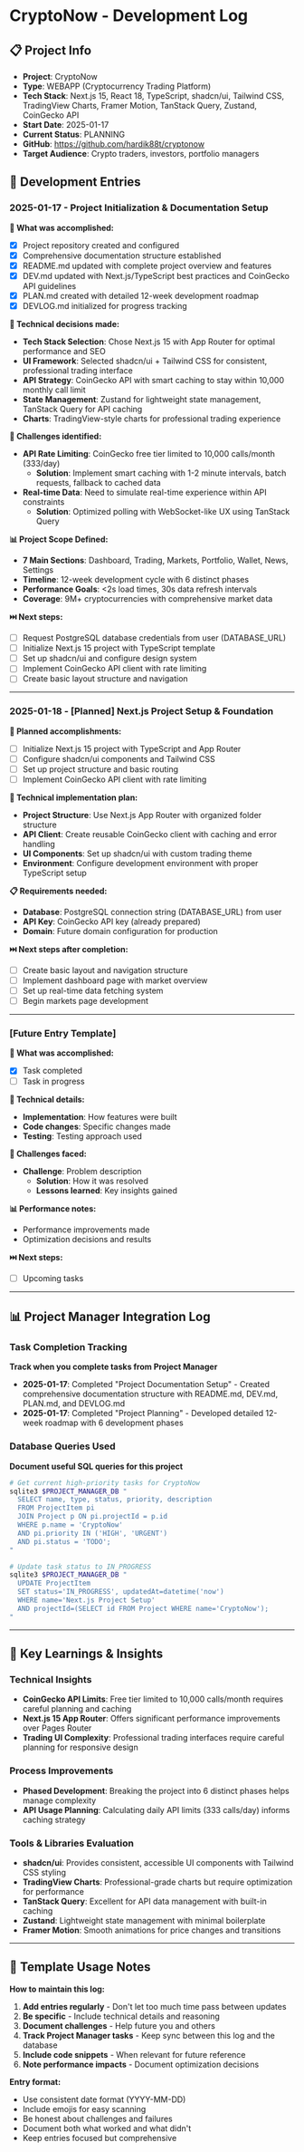 # CryptoNow - Development Log

## 📋 Project Info

- **Project**: CryptoNow
- **Type**: WEBAPP (Cryptocurrency Trading Platform)
- **Tech Stack**: Next.js 15, React 18, TypeScript, shadcn/ui, Tailwind CSS, TradingView Charts, Framer Motion, TanStack Query, Zustand, CoinGecko API
- **Start Date**: 2025-01-17
- **Current Status**: PLANNING
- **GitHub**: https://github.com/hardik88t/cryptonow
- **Target Audience**: Crypto traders, investors, portfolio managers

## 📝 Development Entries

### 2025-01-17 - Project Initialization & Documentation Setup
**🎯 What was accomplished:**
- [x] Project repository created and configured
- [x] Comprehensive documentation structure established
- [x] README.md updated with complete project overview and features
- [x] DEV.md updated with Next.js/TypeScript best practices and CoinGecko API guidelines
- [x] PLAN.md created with detailed 12-week development roadmap
- [x] DEVLOG.md initialized for progress tracking

**🔧 Technical decisions made:**
- **Tech Stack Selection**: Chose Next.js 15 with App Router for optimal performance and SEO
- **UI Framework**: Selected shadcn/ui + Tailwind CSS for consistent, professional trading interface
- **API Strategy**: CoinGecko API with smart caching to stay within 10,000 monthly call limit
- **State Management**: Zustand for lightweight state management, TanStack Query for API caching
- **Charts**: TradingView-style charts for professional trading experience

**🚧 Challenges identified:**
- **API Rate Limiting**: CoinGecko free tier limited to 10,000 calls/month (333/day)
  - **Solution**: Implement smart caching with 1-2 minute intervals, batch requests, fallback to cached data
- **Real-time Data**: Need to simulate real-time experience within API constraints
  - **Solution**: Optimized polling with WebSocket-like UX using TanStack Query

**📊 Project Scope Defined:**
- **7 Main Sections**: Dashboard, Trading, Markets, Portfolio, Wallet, News, Settings
- **Timeline**: 12-week development cycle with 6 distinct phases
- **Performance Goals**: <2s load times, 30s data refresh intervals
- **Coverage**: 9M+ cryptocurrencies with comprehensive market data

**⏭️ Next steps:**
- [ ] Request PostgreSQL database credentials from user (DATABASE_URL)
- [ ] Initialize Next.js 15 project with TypeScript template
- [ ] Set up shadcn/ui and configure design system
- [ ] Implement CoinGecko API client with rate limiting
- [ ] Create basic layout structure and navigation

---

### 2025-01-18 - [Planned] Next.js Project Setup & Foundation
**🎯 Planned accomplishments:**
- [ ] Initialize Next.js 15 project with TypeScript and App Router
- [ ] Configure shadcn/ui components and Tailwind CSS
- [ ] Set up project structure and basic routing
- [ ] Implement CoinGecko API client with rate limiting

**🔧 Technical implementation plan:**
- **Project Structure**: Use Next.js App Router with organized folder structure
- **API Client**: Create reusable CoinGecko client with caching and error handling
- **UI Components**: Set up shadcn/ui with custom trading theme
- **Environment**: Configure development environment with proper TypeScript setup

**📋 Requirements needed:**
- **Database**: PostgreSQL connection string (DATABASE_URL) from user
- **API Key**: CoinGecko API key (already prepared)
- **Domain**: Future domain configuration for production

**⏭️ Next steps after completion:**
- [ ] Create basic layout and navigation structure
- [ ] Implement dashboard page with market overview
- [ ] Set up real-time data fetching system
- [ ] Begin markets page development

---

### [Future Entry Template]
**🎯 What was accomplished:**
- [x] Task completed
- [ ] Task in progress

**🔧 Technical details:**
- **Implementation**: How features were built
- **Code changes**: Specific changes made
- **Testing**: Testing approach used

**🚧 Challenges faced:**
- **Challenge**: Problem description
  - **Solution**: How it was resolved
  - **Lessons learned**: Key insights gained

**📊 Performance notes:**
- Performance improvements made
- Optimization decisions and results

**⏭️ Next steps:**
- [ ] Upcoming tasks

---

## 📊 Project Manager Integration Log

### Task Completion Tracking
**Track when you complete tasks from Project Manager**

- **2025-01-17**: Completed "Project Documentation Setup" - Created comprehensive documentation structure with README.md, DEV.md, PLAN.md, and DEVLOG.md
- **2025-01-17**: Completed "Project Planning" - Developed detailed 12-week roadmap with 6 development phases

### Database Queries Used
**Document useful SQL queries for this project**

```bash
# Get current high-priority tasks for CryptoNow
sqlite3 $PROJECT_MANAGER_DB "
  SELECT name, type, status, priority, description
  FROM ProjectItem pi
  JOIN Project p ON pi.projectId = p.id
  WHERE p.name = 'CryptoNow'
  AND pi.priority IN ('HIGH', 'URGENT')
  AND pi.status = 'TODO';
"

# Update task status to IN_PROGRESS
sqlite3 $PROJECT_MANAGER_DB "
  UPDATE ProjectItem
  SET status='IN_PROGRESS', updatedAt=datetime('now')
  WHERE name='Next.js Project Setup'
  AND projectId=(SELECT id FROM Project WHERE name='CryptoNow');
"
```

---

## 🎯 Key Learnings & Insights

### Technical Insights
- **CoinGecko API Limits**: Free tier limited to 10,000 calls/month requires careful planning and caching
- **Next.js 15 App Router**: Offers significant performance improvements over Pages Router
- **Trading UI Complexity**: Professional trading interfaces require careful planning for responsive design

### Process Improvements
- **Phased Development**: Breaking the project into 6 distinct phases helps manage complexity
- **API Usage Planning**: Calculating daily API limits (333 calls/day) informs caching strategy

### Tools & Libraries Evaluation
- **shadcn/ui**: Provides consistent, accessible UI components with Tailwind CSS styling
- **TradingView Charts**: Professional-grade charts but require optimization for performance
- **TanStack Query**: Excellent for API data management with built-in caching
- **Zustand**: Lightweight state management with minimal boilerplate
- **Framer Motion**: Smooth animations for price changes and transitions

---

## 📝 Template Usage Notes

**How to maintain this log:**
1. **Add entries regularly** - Don't let too much time pass between updates
2. **Be specific** - Include technical details and reasoning
3. **Document challenges** - Help future you and others
4. **Track Project Manager tasks** - Keep sync between this log and the database
5. **Include code snippets** - When relevant for future reference
6. **Note performance impacts** - Document optimization decisions

**Entry format:**
- Use consistent date format (YYYY-MM-DD)
- Include emojis for easy scanning
- Be honest about challenges and failures
- Document both what worked and what didn't
- Keep entries focused but comprehensive
